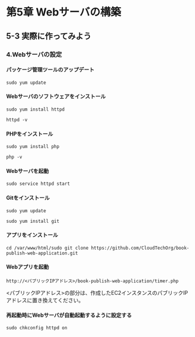 # 第5章 Webサーバの構築

## 5-3 実際に作ってみよう

### 4.Webサーバの設定

#### パッケージ管理ツールのアップデート
```shell
sudo yum update
```

#### Webサーバのソフトウェアをインストール
```shell
sudo yum install httpd
```

```shell
httpd -v
```

#### PHPをインストール
```shell
sudo yum install php
```

```shell
php -v
```

#### Webサーバを起動
```shell
sudo service httpd start
```

#### Gitをインストール
```shell
sudo yum update
```

```shell
sudo yum install git
```

#### アプリをインストール
```shell
cd /var/www/html/sudo git clone https://github.com/CloudTechOrg/book-publish-web-application.git
```

#### Webアプリを起動
```
http://<パブリックIPアドレス>/book-publish-web-application/timer.php
```

<パブリックIPアドレス>の部分は、作成したEC2インスタンスのパブリックIPアドレスに置き換えてください。

#### 再起動時にWebサーバが自動起動するように設定する
```shell
sudo chkconfig httpd on
```